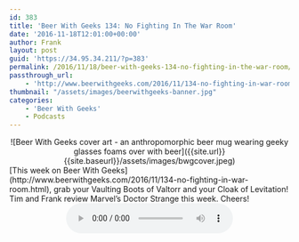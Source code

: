 ```yaml
---
id: 383
title: 'Beer With Geeks 134: No Fighting In The War Room'
date: '2016-11-18T12:01:00+00:00'
author: Frank
layout: post
guid: 'https://34.95.34.211/?p=383'
permalink: /2016/11/18/beer-with-geeks-134-no-fighting-in-the-war-room/
passthrough_url:
    - 'http://www.beerwithgeeks.com/2016/11/134-no-fighting-in-war-room.html'
thumbnail: "/assets/images/beerwithgeeks-banner.jpg"
categories:
    - 'Beer With Geeks'
    - Podcasts
---
```

<div markdown="1" style="text-align: center;">
![Beer With Geeks cover art - an anthropomorphic beer mug wearing geeky glasses foams over with beer]({{site.url}}{{site.baseurl}}/assets/images/bwgcover.jpeg)
</div>
[This week on Beer With Geeks](http://www.beerwithgeeks.com/2016/11/134-no-fighting-in-war-room.html), grab your Vaulting Boots of Valtorr and your Cloak of Levitation! Tim and Frank review Marvel’s Doctor Strange this week. Cheers!

<div markdown="1" style="text-align: center;">
<audio controls>
  <source src="http://www.podtrac.com/pts/redirect.mp3/archive.org/download/BWG134/BWG134.mp3" type="audio/mpeg">
  Your browser does not support the audio element.
</audio>
</div>